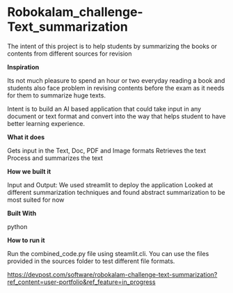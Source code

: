 # Robokalam_challenge-Text_summarization
The intent of this project is to help students by summarizing the books or contents from different sources for revision

**Inspiration**

Its not much pleasure to spend an hour or two everyday reading a book and students also face problem in revising contents before the exam as it needs for them to summarize huge texts.

Intent is to build an AI based application that could take input in any document or text format and convert into the way that helps student to have better learning experience.

**What it does**

Gets input in the Text, Doc, PDF and Image formats
Retrieves the text
Process and summarizes the text

**How we built it**

Input and Output: We used streamlit to deploy the application
Looked at different summarization techniques and found abstract summarization to be most suited for now

**Built With**

python

**How to run it**

Run the combined_code.py file using steamlit.cli.
You can use the files provided in the sources folder to test different file formats.

https://devpost.com/software/robokalam-challenge-text-summarization?ref_content=user-portfolio&ref_feature=in_progress

